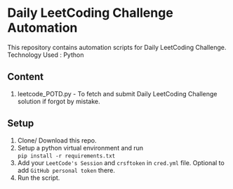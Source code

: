 # Daily LeetCoding Challenge Automation

This repository contains automation scripts for Daily LeetCoding Challenge.  
Technology Used : Python

## Content

1. leetcode_POTD.py - To fetch and submit Daily LeetCoding Challenge solution if forgot by mistake.

## Setup

1. Clone/ Download this repo.
2. Setup a python virtual environment and run  
   `pip install -r requirements.txt`
3. Add your `LeetCode's Session` and `crsftoken` in `cred.yml` file. Optional to add `GitHub personal token` there.
4. Run the script.
